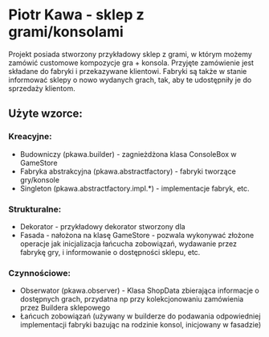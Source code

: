 # Piotr Kawa - sklep z grami/konsolami
Projekt posiada stworzony przykładowy sklep z grami, w którym możemy zamówić customowe
kompozycje  gra + konsola. Przyjęte zamówienie jest składane do fabryki i przekazywane
klientowi. Fabryki są także w stanie informować sklepy o nowo wydanych grach, tak,
aby te udostępniły je do sprzedaży klientom.

## Użyte wzorce:

### Kreacyjne:
* Budowniczy (pkawa.builder) - zagnieżdżona klasa ConsoleBox w GameStore
* Fabryka abstrakcyjna (pkawa.abstractfactory) - fabryki tworzące gry/konsole
* Singleton (pkawa.abstractfactory.impl.*) - implementacje fabryk, etc.
### Strukturalne:
* Dekorator - przykładowy dekorator stworzony dla 
* Fasada - nałożona na klasę GameStore - pozwala wykonywać złożone operacje jak
inicjalizacja łańcucha zobowiązań, wydawanie przez fabrykę gry, i informowanie o
dostępności sklepu, etc.

### Czynnościowe:
* Obserwator (pkawa.observer) - Klasa ShopData zbierająca informacje o dostępnych grach,
przydatna np przy kolekcjonowaniu zamówienia przez Buildera sklepowego
* Łańcuch zobowiązań (używany w builderze do podawania odpowiedniej implementacji fabryki
bazując na rodzinie konsol, inicjowany w fasadzie)